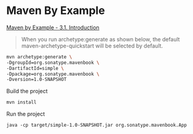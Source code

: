 # Maven By Example

[Maven by Example - 3.1. Introduction](https://books.sonatype.com/mvnex-book/reference/simple-project-sect-intro.html)

> When you run archetype:generate as shown below, the default maven-archetype-quickstart will be selected by default.

```sh
mvn archetype:generate \
-DgroupId=org.sonatype.mavenbook \
-DartifactId=simple \
-Dpackage=org.sonatype.mavenbook \
-Dversion=1.0-SNAPSHOT
```

Build the project

```sh
mvn install
```

Run the project

```
java -cp target/simple-1.0-SNAPSHOT.jar org.sonatype.mavenbook.App
```
